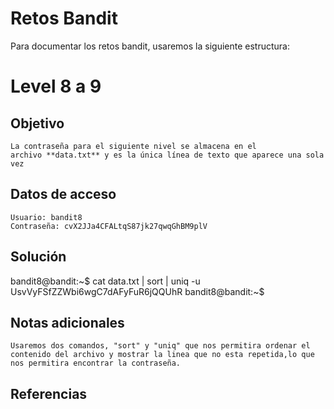 # Retos Bandit
Para documentar los retos bandit, usaremos la siguiente estructura:

# Level 8 a 9

## Objetivo
	La contraseña para el siguiente nivel se almacena en el archivo **data.txt** y es la única línea de texto que aparece una sola vez
## Datos de acceso
	Usuario: bandit8
	Contraseña: cvX2JJa4CFALtqS87jk27qwqGhBM9plV
## Solución
bandit8@bandit:~$ cat data.txt  | sort  | uniq -u
UsvVyFSfZZWbi6wgC7dAFyFuR6jQQUhR
bandit8@bandit:~$
## Notas adicionales
	Usaremos dos comandos, "sort" y "uniq" que nos permitira ordenar el contenido del archivo y mostrar la linea que no esta repetida,lo que nos permitira encontrar la contraseña.
## Referencias 